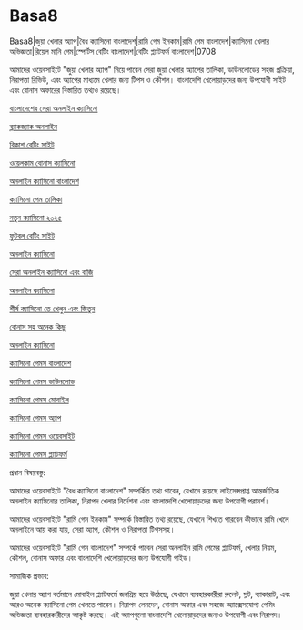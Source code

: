 # Basa8

Basa8|জুয়া খেলার অ্যাপ|বৈধ ক্যাসিনো বাংলাদেশ|রামি গেম ইনকাম|রামি গেম বাংলাদেশ|ক্যাসিনো খেলার অভিজ্ঞতা|রিয়েল মানি গেম|স্পোর্টস বেটিং বাংলাদেশ|বেটিং প্ল্যাটফর্ম বাংলাদেশ|0708

আমাদের ওয়েবসাইটে "জুয়া খেলার অ্যাপ" নিয়ে পাবেন সেরা জুয়া খেলার অ্যাপের তালিকা, ডাউনলোডের সহজ প্রক্রিয়া, নিরাপত্তা রিভিউ, এবং অ্যাপের মাধ্যমে খেলার জন্য টিপস ও কৌশল। বাংলাদেশি খেলোয়াড়দের জন্য উপযোগী সাইট এবং বোনাস অফারের বিস্তারিত তথ্যও রয়েছে।

<a href="https://basa8pc.com/">বাংলাদেশের সেরা অনলাইন ক্যাসিনো</a>

<a href="https://basa8pc.net/">ব্ল্যাকজ্যাক অনলাইন</a>

<a href="https://basa8uk.com/">বিকাশ বেটিং সাইট</a>

<a href="https://basa8uk.net/">ওয়েলকাম বোনাস ক্যাসিনো</a>

<a href="https://basa8sx.com/">অনলাইন ক্যাসিনো বাংলাদেশ</a>

<a href="https://basa8sx.net/">ক্যাসিনো গেম তালিকা</a>

<a href="https://basa8wap.net/">নতুন ক্যাসিনো ২০২৫</a>

<a href="https://basa8wap.com/">ফুটবল বেটিং সাইট</a>

<a href="https://basa8hub.com/">অনলাইন ক্যাসিনো</a>

<a href="https://basa8hub.net/">সেরা অনলাইন ক্যাসিনো এবং বাজি</a>

<a href="https://basa8vip.net/">অনলাইন ক্যাসিনো</a>

<a href="https://basa8us.net/">শীর্ষ ক্যাসিনো তে খেলুন এবং জিতুন</a>

<a href="https://basa8pro.net/">বোনাস সহ অনেক কিছু</a>

<a href="https://basa8vip.net/">অনলাইন ক্যাসিনো</a>

<a href="https://basa8now.com/">ক্যাসিনো গেমস বাংলাদেশ</a>

<a href="https://basa8now.net/">ক্যাসিনো গেমস ডাউনলোড</a>

<a href="https://basa8pro.com/">ক্যাসিনো গেমস মোবাইল</a>

<a href="https://basa8pro.net/">ক্যাসিনো গেমস অ্যাপ</a>

<a href="https://basa8vip.net/">ক্যাসিনো গেমস ওয়েবসাইট</a>

<a href="https://basa8us.net/">ক্যাসিনো গেমস প্ল্যাটফর্ম</a>

প্রধান বিষয়বস্তু:

আমাদের ওয়েবসাইটে "বৈধ ক্যাসিনো বাংলাদেশ" সম্পর্কিত তথ্য পাবেন, যেখানে রয়েছে লাইসেন্সপ্রাপ্ত আন্তর্জাতিক অনলাইন ক্যাসিনোর তালিকা, নিরাপদ খেলার নির্দেশনা এবং বাংলাদেশি খেলোয়াড়দের জন্য উপযোগী পরামর্শ।

আমাদের ওয়েবসাইটে "রামি গেম ইনকাম" সম্পর্কে বিস্তারিত তথ্য রয়েছে, যেখানে শিখতে পারবেন কীভাবে রামি খেলে অনলাইনে আয় করা যায়, সেরা অ্যাপ, কৌশল ও নিরাপত্তা টিপসসহ।

আমাদের ওয়েবসাইটে "রামি গেম বাংলাদেশ" সম্পর্কে পাবেন সেরা অনলাইন রামি গেমের প্ল্যাটফর্ম, খেলার নিয়ম, কৌশল, বোনাস অফার এবং বাংলাদেশি খেলোয়াড়দের জন্য উপযোগী গাইড।

সামাজিক প্রভাব:

জুয়া খেলার অ্যাপ বর্তমানে মোবাইল প্ল্যাটফর্মে জনপ্রিয় হয়ে উঠেছে, যেখানে ব্যবহারকারীরা রুলেট, স্লট, ব্যাকারাট, এবং আরও অনেক ক্যাসিনো গেম খেলতে পারেন। নিরাপদ লেনদেন, বোনাস অফার এবং সহজে অ্যাক্সেসযোগ্য গেমিং অভিজ্ঞতা ব্যবহারকারীদের আকৃষ্ট করছে। এই অ্যাপগুলো বাংলাদেশি খেলোয়াড়দের জন্যও উপযোগী এবং নিরাপদ।
